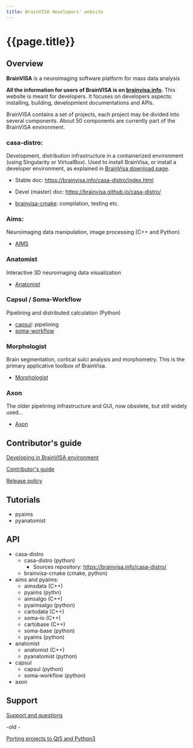```yaml
---
title: BrainVISA developers' website
---
```


# {{page.title}}

## Overview

**BrainVISA** is a neuroimaging software platform for mass data analysis

**All the information for users of BrainVISA is on [brainvisa.info](https://brainvisa.info/).** This website is meant for developers. It focuses on developers aspects: installing, building, developmlent documentations and APIs.

BrainVISA contains a set of projects, each project may be divided into several components. About 50 components are currently part of the BrainVISA environment.

### casa-distro:
  
Development, distribution infrastructure in a containerized environment (using Singularity or VirtualBox). Used to install BrainVisa, or install a developer environment, as explained in [BrainVisa download page](https://brainvisa.info/web/download.html).

* Stable doc: https://brainvisa.info/casa-distro/index.html
* Devel (master) doc: https://brainvisa.github.io/casa-distro/

* [brainvisa-cmake](httsp://brainvisa.info/brainvisa-cmake/index.html): compilation, testing etc.

### Aims:

Neuroimaging data manipulation, image processing (C++ and Python)

* [AIMS](https://brainvisa.info/aimsdata/user_doc/index.html)

### Anatomist

Interactive 3D neuroimaging data visualization

* [Anatomist](https://brainvisa.info/web/anatomist.html)

### Capsul / Soma-Workflow

Pipelining and distributed calculation (Python)

* [capsul](https://brainvisa.info/capsul/index.html): pipelining
* [soma-workflow](https://brainvisa.info/web/soma-workflow/index.html)

### Morphologist

Brain segmentation, cortical sulci analysis and morphometry. This is the primary applicative toolbox of BrainVisa.

* [Morphologist](https://brainvisa.info/web/morphologist.html)

### Axon

The older pipelining infrastructure and GUI, now obsolete, but still widely used...

* [Axon](https://brainvisa.info/axon/user_doc/index.html)


## Contributor's guide

[Developing in BrainVISA environment](developing.md)

[Contributor's guide](contributing.md)

[Release policy](release_policy.md)

## Tutorials

* pyaims
* pyanatomist

## API

* casa-distro
  * casa-distro (python)
    * Sources repository: https://brainvisa.info/casa-distro/
  * brainvisa-cmake (cmake, python)
* aims and pyaims:
  * aimsdata (C++)
  * pyaims (pythn)
  * aimsalgo (C++)
  * pyaimsalgo (python)
  * cartodata (C++)
  * soma-io (C++)
  * cartobase (C++)
  * soma-base (python)
  * pyaims (python)
* anatomist
  * anatomist (C++)
  * pyanatomist (python)
* capsul
  * capsul (python)
  * soma-workflow (python)
* axon

## Support

[Support and questions](https://github.com/brainvisa/brainvisa.github.io/discussions)

-old -

[Porting projects to Qt5 and Python3](porting_projects.md)
